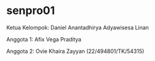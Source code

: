 # senpro01

Ketua Kelompok: Daniel Anantadhirya Adyawisesa Linan

Anggota 1: Afix Vega Praditya

Anggota 2: Ovie Khaira Zayyan (22/494801/TK/54315)
